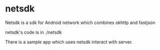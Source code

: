 # netsdk

Netsdk is a sdk for Android network which combines okhttp and fastjson

netsdk's code  is in ./netsdk

There is a sample app which uses netsdk interact with server.

